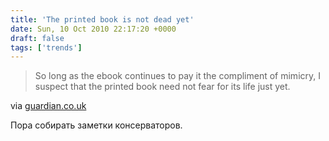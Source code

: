 ```yaml
---
title: 'The printed book is not dead yet'
date: Sun, 10 Oct 2010 22:17:20 +0000
draft: false
tags: ['trends']
---
```


> So long as the ebook continues to pay it the compliment of mimicry, I suspect that the printed book need not fear for its life just yet.

via [guardian.co.uk](http://www.guardian.co.uk/commentisfree/2010/oct/10/printed-book-not-dead-ebook)

Пора собирать заметки консерваторов.